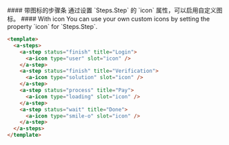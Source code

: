 <cn>
#### 带图标的步骤条
通过设置 `Steps.Step` 的 `icon` 属性，可以启用自定义图标。
</cn>

<us>
#### With icon
You can use your own custom icons by setting the property `icon` for `Steps.Step`.
</us>

```html
<template>
  <a-steps>
    <a-step status="finish" title="Login">
      <a-icon type="user" slot="icon" />
    </a-step>
    <a-step status="finish" title="Verification">
      <a-icon type="solution" slot="icon" />
    </a-step>
    <a-step status="process" title="Pay">
      <a-icon type="loading" slot="icon" />
    </a-step>
    <a-step status="wait" title="Done">
      <a-icon type="smile-o" slot="icon" />
    </a-step>
  </a-steps>
</template>
```
